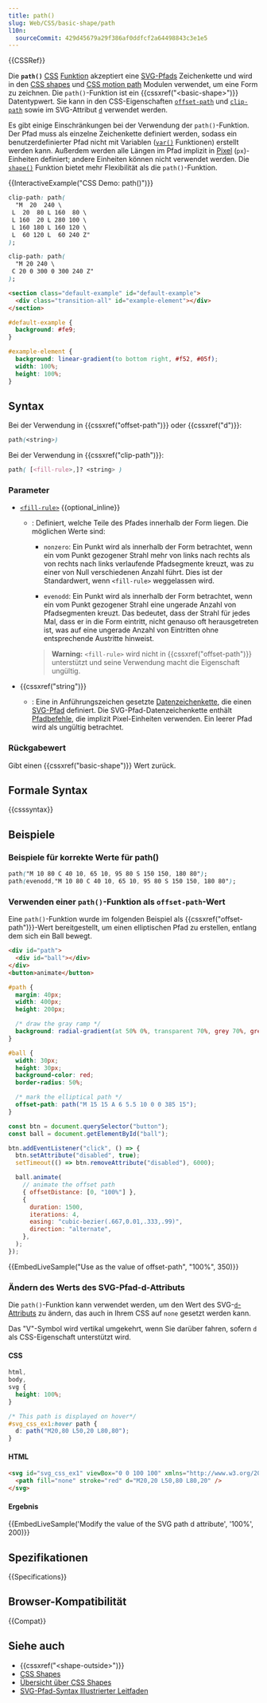 ```yaml
---
title: path()
slug: Web/CSS/basic-shape/path
l10n:
  sourceCommit: 429d45679a29f386af0ddfcf2a64498843c3e1e5
---
```


{{CSSRef}}

Die **`path()`** [CSS](/de/docs/Web/CSS) [Funktion](/de/docs/Web/CSS/CSS_Values_and_Units/CSS_Value_Functions) akzeptiert eine [SVG-Pfads](/de/docs/Web/SVG/Element/path) Zeichenkette und wird in den [CSS shapes](/de/docs/Web/CSS/CSS_shapes) und [CSS motion path](/de/docs/Web/CSS/CSS_motion_path) Modulen verwendet, um eine Form zu zeichnen. Die `path()`-Funktion ist ein {{cssxref("&lt;basic-shape&gt;")}} Datentypwert. Sie kann in den CSS-Eigenschaften [`offset-path`](/de/docs/Web/CSS/offset-path) und [`clip-path`](/de/docs/Web/CSS/clip-path) sowie im SVG-Attribut [`d`](/de/docs/Web/SVG/Attribute/d) verwendet werden.

Es gibt einige Einschränkungen bei der Verwendung der `path()`-Funktion. Der Pfad muss als einzelne Zeichenkette definiert werden, sodass ein benutzerdefinierter Pfad nicht mit Variablen ([`var()`](/de/docs/Web/CSS/var) Funktionen) erstellt werden kann. Außerdem werden alle Längen im Pfad implizit in [Pixel](/de/docs/Web/CSS/CSS_Values_and_Units/Numeric_data_types#absolute_length_units) (`px`)-Einheiten definiert; andere Einheiten können nicht verwendet werden. Die [`shape()`](/de/docs/Web/CSS/basic-shape/shape) Funktion bietet mehr Flexibilität als die `path()`-Funktion.

{{InteractiveExample("CSS Demo: path()")}}

```css interactive-example-choice
clip-path: path(
  "M  20  240 \
 L  20  80 L 160  80 \
 L 160  20 L 280 100 \
 L 160 180 L 160 120 \
 L  60 120 L  60 240 Z"
);
```

```css interactive-example-choice
clip-path: path(
  "M 20 240 \
 C 20 0 300 0 300 240 Z"
);
```

```html interactive-example
<section class="default-example" id="default-example">
  <div class="transition-all" id="example-element"></div>
</section>
```

```css interactive-example
#default-example {
  background: #fe9;
}

#example-element {
  background: linear-gradient(to bottom right, #f52, #05f);
  width: 100%;
  height: 100%;
}
```

## Syntax

Bei der Verwendung in {{cssxref("offset-path")}} oder {{cssxref("d")}}:

```css
path(<string>)
```

Bei der Verwendung in {{cssxref("clip-path")}}:

```css
path( [<fill-rule>,]? <string> )
```

### Parameter

- [`<fill-rule>`](/de/docs/Web/SVG/Attribute/fill-rule) {{optional_inline}}

  - : Definiert, welche Teile des Pfades innerhalb der Form liegen. Die möglichen Werte sind:

    - `nonzero`: Ein Punkt wird als innerhalb der Form betrachtet, wenn ein vom Punkt gezogener Strahl mehr von links nach rechts als von rechts nach links verlaufende Pfadsegmente kreuzt, was zu einer von Null verschiedenen Anzahl führt. Dies ist der Standardwert, wenn `<fill-rule>` weggelassen wird.

    - `evenodd`: Ein Punkt wird als innerhalb der Form betrachtet, wenn ein vom Punkt gezogener Strahl eine ungerade Anzahl von Pfadsegmenten kreuzt. Das bedeutet, dass der Strahl für jedes Mal, dass er in die Form eintritt, nicht genauso oft herausgetreten ist, was auf eine ungerade Anzahl von Eintritten ohne entsprechende Austritte hinweist.

    > **Warning:** `<fill-rule>` wird nicht in {{cssxref("offset-path")}} unterstützt und seine Verwendung macht die Eigenschaft ungültig.

- {{cssxref("string")}}
  - : Eine in Anführungszeichen gesetzte [Datenzeichenkette](/de/docs/Web/SVG/Attribute/d), die einen [SVG-Pfad](/de/docs/Web/SVG/Element/path) definiert. Die SVG-Pfad-Datenzeichenkette enthält [Pfadbefehle](/de/docs/Web/SVG/Attribute/d#path_commands), die implizit Pixel-Einheiten verwenden. Ein leerer Pfad wird als ungültig betrachtet.

### Rückgabewert

Gibt einen {{cssxref("basic-shape")}} Wert zurück.

## Formale Syntax

{{csssyntax}}

## Beispiele

### Beispiele für korrekte Werte für path()

```css
path("M 10 80 C 40 10, 65 10, 95 80 S 150 150, 180 80");
path(evenodd,"M 10 80 C 40 10, 65 10, 95 80 S 150 150, 180 80");
```

### Verwenden einer `path()`-Funktion als `offset-path`-Wert

Eine `path()`-Funktion wurde im folgenden Beispiel als {{cssxref("offset-path")}}-Wert bereitgestellt, um einen elliptischen Pfad zu erstellen, entlang dem sich ein Ball bewegt.

```html
<div id="path">
  <div id="ball"></div>
</div>
<button>animate</button>
```

```css
#path {
  margin: 40px;
  width: 400px;
  height: 200px;

  /* draw the gray ramp */
  background: radial-gradient(at 50% 0%, transparent 70%, grey 70%, grey 100%);
}

#ball {
  width: 30px;
  height: 30px;
  background-color: red;
  border-radius: 50%;

  /* mark the elliptical path */
  offset-path: path("M 15 15 A 6 5.5 10 0 0 385 15");
}
```

```js
const btn = document.querySelector("button");
const ball = document.getElementById("ball");

btn.addEventListener("click", () => {
  btn.setAttribute("disabled", true);
  setTimeout(() => btn.removeAttribute("disabled"), 6000);

  ball.animate(
    // animate the offset path
    { offsetDistance: [0, "100%"] },
    {
      duration: 1500,
      iterations: 4,
      easing: "cubic-bezier(.667,0.01,.333,.99)",
      direction: "alternate",
    },
  );
});
```

{{EmbedLiveSample("Use as the value of offset-path", "100%", 350)}}

### Ändern des Werts des SVG-Pfad-d-Attributs

Die `path()`-Funktion kann verwendet werden, um den Wert des SVG-[`d`-Attributs](/de/docs/Web/SVG/Attribute/d) zu ändern, das auch in Ihrem CSS auf `none` gesetzt werden kann.

Das "V"-Symbol wird vertikal umgekehrt, wenn Sie darüber fahren, sofern `d` als CSS-Eigenschaft unterstützt wird.

#### CSS

```css
html,
body,
svg {
  height: 100%;
}

/* This path is displayed on hover*/
#svg_css_ex1:hover path {
  d: path("M20,80 L50,20 L80,80");
}
```

#### HTML

```html
<svg id="svg_css_ex1" viewBox="0 0 100 100" xmlns="http://www.w3.org/2000/svg">
  <path fill="none" stroke="red" d="M20,20 L50,80 L80,20" />
</svg>
```

#### Ergebnis

{{EmbedLiveSample('Modify the value of the SVG path d attribute', '100%', 200)}}

## Spezifikationen

{{Specifications}}

## Browser-Kompatibilität

{{Compat}}

## Siehe auch

- {{cssxref("&lt;shape-outside&gt;")}}
- [CSS Shapes](/de/docs/Web/CSS/CSS_shapes)
- [Übersicht über CSS Shapes](/de/docs/Web/CSS/CSS_shapes/Overview_of_shapes)
- [SVG-Pfad-Syntax Illustrierter Leitfaden](https://css-tricks.com/svg-path-syntax-illustrated-guide/)
